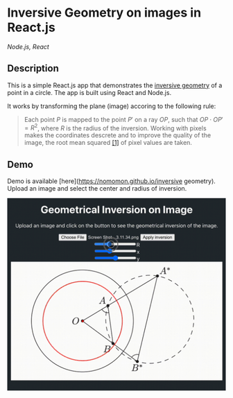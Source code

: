 # Inversive Geometry on images in React.js

_Node.js, React_

## Description

This is a simple React.js app that demonstrates the [inversive geometry](https://en.wikipedia.org/wiki/Inversive_geometry) of a point in a circle. The app is built using React and Node.js.

It works by transforming the plane (image) accoring to the following rule:

> Each point $P$ is mapped to the point $P'$ on a ray $OP$, such that $OP \cdot OP' = R^2$, where $R$ is the radius of the inversion.
> Working with pixels makes the coordinates descrete and to improve the quality of the image, the root mean squared [[1]](https://www.youtube.com/watch?v=LKnqECcg6Gw&ab_channel=minutephysics) of pixel values are taken.

## Demo

Demo is available [here](https://nomomon.github.io/inversive geometry). Upload an image and select the center and radius of inversion.

![demonstration](./demo.gif)
